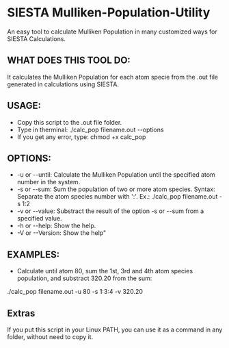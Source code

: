 # SIESTA Mulliken-Population-Utility
An easy tool to calculate Mulliken Population in many customized ways for SIESTA Calculations.

## WHAT DOES THIS TOOL DO:
It calculates the Mulliken Population for each atom specie from the .out file generated in calculations using SIESTA.

## USAGE:
- Copy this script to the .out file folder.
- Type in therminal: ./calc_pop filename.out --options
- If you get any error, type: chmod +x calc_pop

## OPTIONS:
- -u or --until: Calculate the Mulliken Population until the specified atom number in the system.
- -s or --sum: Sum the population of two or more atom species. Syntax: Separate the atom species number with ':'. Ex.: ./calc_pop filename.out -s 1:2
- -v or --value: Substract the result of the option -s or --sum from a specified value.
- -h or --help: Show the help.
- -V or --Version: Show the help"

## EXAMPLES:
- Calculate until atom 80, sum the 1st, 3rd and 4th atom species population, and substract 320.20 from the sum:

./calc_pop filename.out -u 80 -s 1:3:4 -v 320.20

## Extras
If you put this script in your Linux PATH, you can use it as a command in any folder, without need to copy it.
